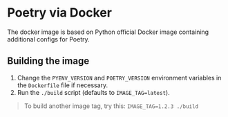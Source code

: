 # Poetry via Docker

The docker image is based on Python official Docker image containing additional configs for Poetry.

## Building the image

1. Change the `PYENV_VERSION` and `POETRY_VERSION` environment variables in the `Dockerfile` file if necessary.
2. Run the `./build` script (defaults to `IMAGE_TAG=latest`).

> To build another image tag, try this: `IMAGE_TAG=1.2.3 ./build`
